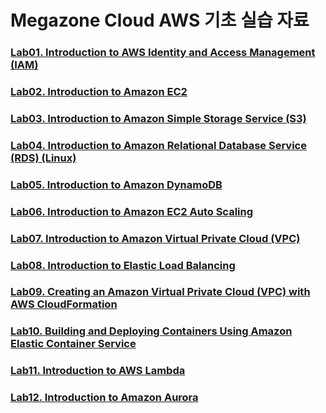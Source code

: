 # Megazone Cloud AWS 기초 실습 자료

### [Lab01. Introduction to AWS Identity and Access Management (IAM)](https://github.com/cloudjjang/mzc-101-tech/blob/master/lab01.md)

### [Lab02. Introduction to Amazon EC2](https://github.com/cloudjjang/mzc-101-tech/blob/master/lab02.md)

### [Lab03. Introduction to Amazon Simple Storage Service (S3)](https://github.com/cloudjjang/mzc-101-tech/blob/master/lab03.md)

### [Lab04. Introduction to Amazon Relational Database Service (RDS) (Linux)](https://github.com/cloudjjang/mzc-101-tech/blob/master/lab04.md)

### [Lab05. Introduction to Amazon DynamoDB](https://github.com/cloudjjang/mzc-101-tech/blob/master/lab05.md)

### [Lab06. Introduction to Amazon EC2 Auto Scaling](https://github.com/cloudjjang/mzc-101-tech/blob/master/lab06.md)

### [Lab07. Introduction to Amazon Virtual Private Cloud (VPC)](https://github.com/cloudjjang/mzc-101-tech/blob/master/lab07.md)

### [Lab08. Introduction to Elastic Load Balancing](https://github.com/cloudjjang/mzc-101-tech/blob/master/lab08.md)

### [Lab09. Creating an Amazon Virtual Private Cloud (VPC) with AWS CloudFormation](https://github.com/cloudjjang/mzc-101-tech/blob/master/lab09.md)

### [Lab10. Building and Deploying Containers Using Amazon Elastic Container Service](https://github.com/cloudjjang/mzc-101-tech/blob/master/lab10.md)

### [Lab11. Introduction to AWS Lambda](https://github.com/cloudjjang/mzc-101-tech/blob/master/lab11.md)

### [Lab12. Introduction to Amazon Aurora](https://github.com/cloudjjang/mzc-101-tech/blob/master/lab12.md)
